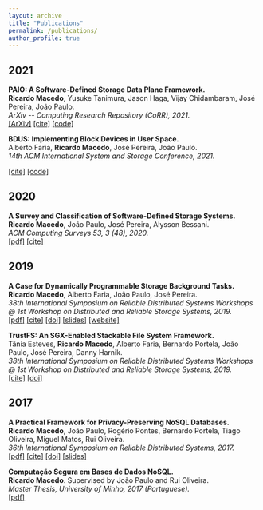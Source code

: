 ```yaml
---
layout: archive
title: "Publications"
permalink: /publications/
author_profile: true
---
```


## 2021

**PAIO: A Software-Defined Storage Data Plane Framework.**    
**Ricardo Macedo**, Yusuke Tanimura, Jason Haga, Vijay Chidambaram, José Pereira, João Paulo.    
*ArXiv -- Computing Research Repository (CoRR), 2021.*    
[[ArXiv]](https://arxiv.org/abs/2106.03617)
[[cite]](https://rgmacedo.github.io/files/2021/arxiv21-paio/bibtex.bib)
[[code]](https://github.com/dsrhaslab/paio)


**BDUS: Implementing Block Devices in User Space.**    
Alberto Faria, **Ricardo Macedo**, José Pereira, João Paulo.    
*14th ACM International System and Storage Conference, 2021.*    
<!-- [[pdf]]() -->
[[cite]](https://rgmacedo.github.io/files/2021/systor21-bdus/bibtex.bib)
[[code]](https://github.com/albertofaria/bdus)


## 2020

**A Survey and Classification of Software-Defined Storage Systems.**   
**Ricardo Macedo**, João Paulo, José Pereira, Alysson Bessani.   
*ACM Computing Surveys 53, 3 (48), 2020.*   
[[pdf]]( https://dl.acm.org/doi/10.1145/3385896?cid=99659535288)
[[cite]](https://rgmacedo.github.io/files/2020/csur20-sds-survey/bibtex.bib)
<!-- [[pdf]](https://rgmacedo.github.io/files/csur20-sds-survey/rgmacedo-csur20.pdf) -->
<!-- [[doi]](https://doi.org/10.1145/3385896) -->


## 2019

**A Case for Dynamically Programmable Storage Background Tasks.**   
**Ricardo Macedo**, Alberto Faria, João Paulo, José Pereira.   
*38th International Symposium on Reliable Distributed Systems Workshops @ 1st Workshop on Distributed and Reliable Storage Systems, 2019.*    
[[pdf]](https://rgmacedo.github.io/files/drss19-programmable-background-tasks/rgmacedo-drss19.pdf)
[[cite]](https://rgmacedo.github.io/files/2019/drss19-programmable-background-tasks/bibtex.bib)
[[doi]](https://doi.org/10.1109/SRDSW49218.2019.00009)
[[slides]](https://rgmacedo.github.io/files/2019/drss19-programmable-background-tasks/rgmacedo-drss19-presentation.pdf)
[[website]](https://rgmacedo.github.io/drss19-website/) 


**TrustFS: An SGX-Enabled Stackable File System Framework.**    
Tânia Esteves, **Ricardo Macedo**, Alberto Faria, Bernardo Portela, João Paulo, José Pereira, Danny Harnik.    
*38th International Symposium on Reliable Distributed Systems Workshops @ 1st Workshop on Distributed and Reliable Storage Systems, 2019.*    
[[cite]](https://rgmacedo.github.io/files/2019/drss19-trustfs/bibtex.bib)
[[doi]](https://doi.org/10.1109/SRDSW49218.2019.00012)



## 2017

**A Practical Framework for Privacy-Preserving NoSQL Databases.**   
**Ricardo Macedo**, João Paulo, Rogério Pontes, Bernardo Portela, Tiago Oliveira, Miguel Matos, Rui Oliveira.   
*36th International Symposium on Reliable Distributed Systems, 2017.*   
[[pdf]](https://rgmacedo.github.io/files/2017/srds17-safenosql/rgmacedo-srds17-safenosql.pdf)
[[cite]](https://rgmacedo.github.io/files/2017/srds17-safenosql/bibtex.bib)
[[doi]](https://doi.org/10.1109/SRDS.2017.10)
[[slides]](https://rgmacedo.github.io/files/2017/srds17-safenosql/rgmacedo-srds17-safenosql-slides.pdf)


**Computação Segura em Bases de Dados NoSQL.**    
**Ricardo Macedo**. Supervised by João Paulo and Rui Oliveira.    
*Master Thesis, University of Minho, 2017 (Portuguese).*    
[[pdf]](https://repositorium.sdum.uminho.pt/handle/1822/62116)



